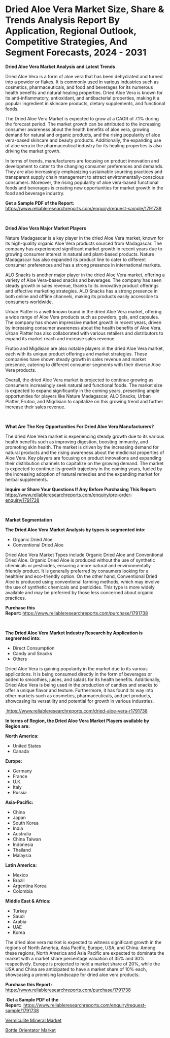 <p><h1>Dried Aloe Vera Market Size, Share & Trends Analysis Report By Application, Regional Outlook, Competitive Strategies, And Segment Forecasts, 2024 - 2031</h1></p><p><strong>Dried Aloe Vera Market Analysis and Latest Trends</strong></p>
<p><p>Dried Aloe Vera is a form of aloe vera that has been dehydrated and turned into a powder or flakes. It is commonly used in various industries such as cosmetics, pharmaceuticals, and food and beverages for its numerous health benefits and natural healing properties. Dried Aloe Vera is known for its anti-inflammatory, antioxidant, and antibacterial properties, making it a popular ingredient in skincare products, dietary supplements, and functional foods.</p><p>The Dried Aloe Vera Market is expected to grow at a CAGR of 7.1% during the forecast period. The market growth can be attributed to the increasing consumer awareness about the health benefits of aloe vera, growing demand for natural and organic products, and the rising popularity of aloe vera-based skincare and beauty products. Additionally, the expanding use of aloe vera in the pharmaceutical industry for its healing properties is also driving the market growth.</p><p>In terms of trends, manufacturers are focusing on product innovation and development to cater to the changing consumer preferences and demands. They are also increasingly emphasizing sustainable sourcing practices and transparent supply chain management to attract environmentally-conscious consumers. Moreover, the rising popularity of aloe vera-based functional foods and beverages is creating new opportunities for market growth in the food and beverage industry.</p></p>
<p><strong>Get a Sample PDF of the Report:&nbsp;</strong> <a href="https://www.reliableresearchreports.com/enquiry/request-sample/1791738">https://www.reliableresearchreports.com/enquiry/request-sample/1791738</a></p>
<p>&nbsp;</p>
<p><strong>Dried Aloe Vera Major Market Players</strong></p>
<p><p>Nature Madagascar is a key player in the dried Aloe Vera market, known for its high-quality organic Aloe Vera products sourced from Madagascar. The company has experienced significant market growth in recent years due to growing consumer interest in natural and plant-based products. Nature Madagascar has also expanded its product line to cater to different consumer preferences and has a strong presence in international markets.</p><p>ALO Snacks is another major player in the dried Aloe Vera market, offering a variety of Aloe Vera-based snacks and beverages. The company has seen steady growth in sales revenue, thanks to its innovative product offerings and effective marketing strategies. ALO Snacks has a strong presence in both online and offline channels, making its products easily accessible to consumers worldwide.</p><p>Urban Platter is a well-known brand in the dried Aloe Vera market, offering a wide range of Aloe Vera products such as powders, gels, and capsules. The company has shown impressive market growth in recent years, driven by increasing consumer awareness about the health benefits of Aloe Vera. Urban Platter has also collaborated with various retailers and distributors to expand its market reach and increase sales revenue.</p><p>Frutoo and Migdisian are also notable players in the dried Aloe Vera market, each with its unique product offerings and market strategies. These companies have shown steady growth in sales revenue and market presence, catering to different consumer segments with their diverse Aloe Vera products.</p><p>Overall, the dried Aloe Vera market is projected to continue growing as consumers increasingly seek natural and functional foods. The market size is expected to expand significantly in the coming years, presenting ample opportunities for players like Nature Madagascar, ALO Snacks, Urban Platter, Frutoo, and Migdisian to capitalize on this growing trend and further increase their sales revenue.</p></p>
<p>&nbsp;</p>
<p><strong>What Are The Key Opportunities For Dried Aloe Vera Manufacturers?</strong></p>
<p><p>The dried Aloe Vera market is experiencing steady growth due to its various health benefits such as improving digestion, boosting immunity, and promoting skin health. The market is driven by the increasing demand for natural products and the rising awareness about the medicinal properties of Aloe Vera. Key players are focusing on product innovations and expanding their distribution channels to capitalize on the growing demand. The market is expected to continue its growth trajectory in the coming years, fueled by the increasing adoption of natural remedies and the expanding market for herbal supplements.</p></p>
<p><strong>Inquire or Share Your Questions If Any Before Purchasing This Report:</strong> <a href="https://www.reliableresearchreports.com/enquiry/pre-order-enquiry/1791738">https://www.reliableresearchreports.com/enquiry/pre-order-enquiry/1791738</a></p>
<p>&nbsp;</p>
<p><strong>Market Segmentation</strong></p>
<p><strong>The Dried Aloe Vera Market Analysis by types is segmented into:</strong></p>
<p><ul><li>Organic Dried Aloe</li><li>Conventional Dried Aloe</li></ul></p>
<p><p>Dried Aloe Vera Market Types include Organic Dried Aloe and Conventional Dried Aloe. Organic Dried Aloe is produced without the use of synthetic chemicals or pesticides, ensuring a more natural and environmentally friendly product. It is generally preferred by consumers looking for a healthier and eco-friendly option. On the other hand, Conventional Dried Aloe is produced using conventional farming methods, which may involve the use of synthetic chemicals and pesticides. This type is more widely available and may be preferred by those less concerned about organic practices.</p></p>
<p><strong>Purchase this Report:&nbsp;</strong><a href="https://www.reliableresearchreports.com/purchase/1791738">https://www.reliableresearchreports.com/purchase/1791738</a></p>
<p>&nbsp;</p>
<p><strong>The Dried Aloe Vera Market Industry Research by Application is segmented into:</strong></p>
<p><ul><li>Direct Consumption</li><li>Candy and Snacks</li><li>Others</li></ul></p>
<p><p>Dried Aloe Vera is gaining popularity in the market due to its various applications. It is being consumed directly in the form of beverages or added to smoothies, juices, and salads for its health benefits. Additionally, Dried Aloe Vera is being used in the production of candies and snacks to offer a unique flavor and texture. Furthermore, it has found its way into other markets such as cosmetics, pharmaceuticals, and pet products, showcasing its versatility and potential for growth in various industries.</p></p>
<p><a href="https://www.reliableresearchreports.com/dried-aloe-vera-r1791738">&nbsp;https://www.reliableresearchreports.com/dried-aloe-vera-r1791738</a></p>
<p><strong>In terms of Region, the Dried Aloe Vera Market Players available by Region are:</strong></p>
<p>
    <p> <strong> North America: </strong>
        <ul>
            <li>United States</li>
            <li>Canada</li>
        </ul>
        </p> 
    <p> <strong> Europe: </strong>
        <ul>
            <li>Germany</li>
            <li>France</li>
            <li>U.K.</li>
            <li>Italy</li>
            <li>Russia</li>
        </ul>
        </p> 
    <p> <strong> Asia-Pacific: </strong>
        <ul>
            <li>China</li>
            <li>Japan</li>
            <li>South Korea</li>
            <li>India</li>
            <li>Australia</li>
            <li>China Taiwan</li>
            <li>Indonesia</li>
            <li>Thailand</li>
            <li>Malaysia</li>
        </ul>
        </p> 
    <p> <strong> Latin America: </strong>
        <ul>
            <li>Mexico</li>
            <li>Brazil</li>
            <li>Argentina Korea</li>
            <li>Colombia</li>
        </ul>
        </p> 
    <p> <strong> Middle East & Africa: </strong>
        <ul>
            <li>Turkey</li>
            <li>Saudi</li>
            <li>Arabia</li>
            <li>UAE</li>
            <li>Korea</li>
        </ul>
    </p>
    </p>
<p><p>The dried aloe vera market is expected to witness significant growth in the regions of North America, Asia Pacific, Europe, USA, and China. Among these regions, North America and Asia Pacific are expected to dominate the market with a market share percentage valuation of 35% and 30% respectively. Europe is projected to hold a market share of 20%, while the USA and China are anticipated to have a market share of 10% each, showcasing a promising landscape for dried aloe vera products.</p></p>
<p><strong>Purchase this Report: </strong><a href="https://www.reliableresearchreports.com/purchase/1791738">https://www.reliableresearchreports.com/purchase/1791738</a></p>
<p>&nbsp;<strong>Get a Sample PDF of the Report:&nbsp;&nbsp;</strong><a href="https://www.reliableresearchreports.com/enquiry/request-sample/1791738">https://www.reliableresearchreports.com/enquiry/request-sample/1791738</a></p>
<p><strong></strong></p>
<p><p><a href="https://spotless-saver-8fd.notion.site/Vermiculite-Mineral-Market-Provides-a-Comprehensive-Analysis-Including-a-Macro-Overview-of-the-Marke-7450d204383047908e7f8551c3788e35">Vermiculite Mineral Market</a></p><p><a href="https://view.publitas.com/reportprime-1/bottle-orientator-market-size-share-trends-analysis-report-by-application-regional-outlook-competitive-strategies-and-segment-forecasts-2024-2031/">Bottle Orientator Market</a></p></p>